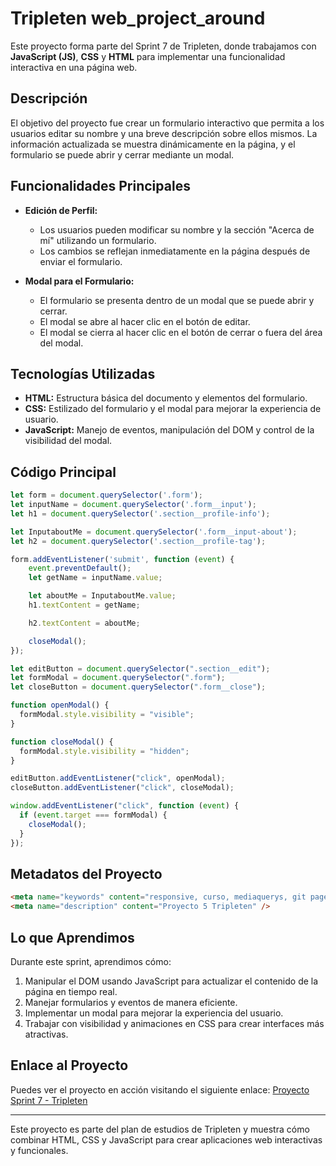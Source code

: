 # Tripleten web_project_around


Este proyecto forma parte del Sprint 7 de Tripleten, donde trabajamos con **JavaScript (JS)**, **CSS** y **HTML** para implementar una funcionalidad interactiva en una página web.

## Descripción

El objetivo del proyecto fue crear un formulario interactivo que permita a los usuarios editar su nombre y una breve descripción sobre ellos mismos. La información actualizada se muestra dinámicamente en la página, y el formulario se puede abrir y cerrar mediante un modal.

## Funcionalidades Principales

- **Edición de Perfil:**
  - Los usuarios pueden modificar su nombre y la sección "Acerca de mí" utilizando un formulario.
  - Los cambios se reflejan inmediatamente en la página después de enviar el formulario.

- **Modal para el Formulario:**
  - El formulario se presenta dentro de un modal que se puede abrir y cerrar.
  - El modal se abre al hacer clic en el botón de editar.
  - El modal se cierra al hacer clic en el botón de cerrar o fuera del área del modal.

## Tecnologías Utilizadas

- **HTML:** Estructura básica del documento y elementos del formulario.
- **CSS:** Estilizado del formulario y el modal para mejorar la experiencia de usuario.
- **JavaScript:** Manejo de eventos, manipulación del DOM y control de la visibilidad del modal.

## Código Principal

```javascript
let form = document.querySelector('.form');
let inputName = document.querySelector('.form__input');
let h1 = document.querySelector('.section__profile-info');

let InputaboutMe = document.querySelector('.form__input-about');
let h2 = document.querySelector('.section__profile-tag');

form.addEventListener('submit', function (event) {
    event.preventDefault();
    let getName = inputName.value;

    let aboutMe = InputaboutMe.value;
    h1.textContent = getName;

    h2.textContent = aboutMe;

    closeModal();
});

let editButton = document.querySelector(".section__edit");
let formModal = document.querySelector(".form");
let closeButton = document.querySelector(".form__close");

function openModal() {
  formModal.style.visibility = "visible";
}

function closeModal() {
  formModal.style.visibility = "hidden";
}

editButton.addEventListener("click", openModal);
closeButton.addEventListener("click", closeModal);

window.addEventListener("click", function (event) {
  if (event.target === formModal) {
    closeModal();
  }
});
```

## Metadatos del Proyecto

```html
<meta name="keywords" content="responsive, curso, mediaquerys, git page" />
<meta name="description" content="Proyecto 5 Tripleten" />
```

## Lo que Aprendimos

Durante este sprint, aprendimos cómo:

1. Manipular el DOM usando JavaScript para actualizar el contenido de la página en tiempo real.
2. Manejar formularios y eventos de manera eficiente.
3. Implementar un modal para mejorar la experiencia del usuario.
4. Trabajar con visibilidad y animaciones en CSS para crear interfaces más atractivas.

## Enlace al Proyecto

Puedes ver el proyecto en acción visitando el siguiente enlace: [Proyecto Sprint 7 - Tripleten](https://wd-zander.github.io/web_project_around/)

---

Este proyecto es parte del plan de estudios de Tripleten y muestra cómo combinar HTML, CSS y JavaScript para crear aplicaciones web interactivas y funcionales.
